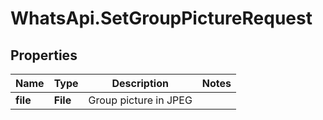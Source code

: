 # WhatsApi.SetGroupPictureRequest

## Properties

Name | Type | Description | Notes
------------ | ------------- | ------------- | -------------
**file** | **File** | Group picture in JPEG | 


